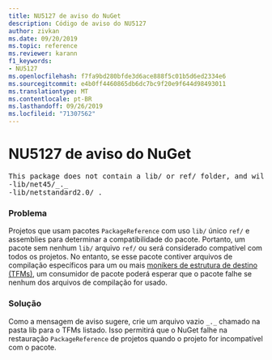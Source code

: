 ```yaml
---
title: NU5127 de aviso do NuGet
description: Código de aviso do NU5127
author: zivkan
ms.date: 09/20/2019
ms.topic: reference
ms.reviewer: karann
f1_keywords:
- NU5127
ms.openlocfilehash: f7fa9bd280bfde3d6ace888f5c01b5d6ed2334e6
ms.sourcegitcommit: e4b0ff4460865db6dc7bc9f20e9f644d98493011
ms.translationtype: MT
ms.contentlocale: pt-BR
ms.lasthandoff: 09/26/2019
ms.locfileid: "71307562"
---
```

# <a name="nuget-warning-nu5127"></a>NU5127 de aviso do NuGet

<pre>This package does not contain a lib/ or ref/ folder, and will therefore be treated as compatible for all frameworks. Since framework specific files were found under the build/ directory for net45, netstandard2.0, consider creating the following empty files to correctly narrow the compatibility of the package:
-lib/net45/_._
-lib/netstandard2.0/_._</pre>

### <a name="issue"></a>Problema

Projetos que usam pacotes `PackageReference` com uso `lib/` único `ref/` e assemblies para determinar a compatibilidade do pacote. Portanto, um pacote sem nenhum `lib/` arquivo `ref/` ou será considerado compatível com todos os projetos. No entanto, se esse pacote contiver arquivos de compilação específicos para um ou mais [monikers de estrutura de destino (TFMs)](../target-frameworks.md), um consumidor de pacote poderá esperar que o pacote falhe se nenhum dos arquivos de compilação for usado.

### <a name="solution"></a>Solução

Como a mensagem de aviso sugere, crie um arquivo vazio `_._` chamado na pasta lib para o TFMs listado. Isso permitirá que o NuGet falhe na restauração `PackageReference` de projetos quando o projeto for incompatível com o pacote.
